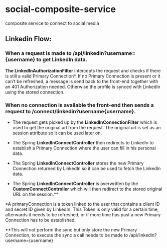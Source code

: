 # social-composite-service
composite service to connect to social media

## Linkedin Flow:

### When a request is made to /api/linkedin?username={username} to get LinkedIn data.
**The LinkedInAuthorizationFilter** intercepts the request and checks if there is still a valid Primary Connection*.
If no Primary Connection is present or it can’t be refreshed, a message is send back to the front-end together with an 401 Authorization needed.
Otherwise the profile is synced with LinkedIn using the stored connection.

### When no connection is available the front-end then sends a request to /connect/linkedin?username{username}.
* The request gets picked up by the **LinkedInConnectionFilter** which is used to get the original url from the request. The original url is set as an session attribute so it can be used later on.

* The Spring **LinkedInConnectController** then redirects to LinkedIn to establish a Primary Connection where the user can fill in his personal data.

* The Spring **LinkedInConnectController**  stores the new Primary Connection returned by LinkedIn so it can be used to fetch the LinkedIn data.

* The Spring **LinkedInConnectController**  is overwritten by the **CustomConnectController** which will then redirect to the stored original URL on the session.**


*A primaryConnection is a token linked to the user that contains a client ID and secret ID given by LinkedIn. This Token is only valid for a certain time, afterwards it needs to be refreshed, or if more time has past a new Primary Connection has to be established.

**This will not perform the sync but only store the new Primary Connection, to execute the sync a call needs to be made to /api/linkedin?username={username}

